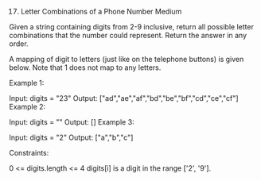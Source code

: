 17. Letter Combinations of a Phone Number
Medium

Given a string containing digits from 2-9 inclusive, return all possible letter combinations that the number could represent. Return the answer in any order.

A mapping of digit to letters (just like on the telephone buttons) is given below. Note that 1 does not map to any letters.





Example 1:

Input: digits = "23"
Output: ["ad","ae","af","bd","be","bf","cd","ce","cf"]
Example 2:

Input: digits = ""
Output: []
Example 3:

Input: digits = "2"
Output: ["a","b","c"]


Constraints:

0 <= digits.length <= 4
digits[i] is a digit in the range ['2', '9'].
